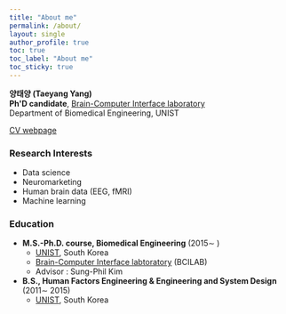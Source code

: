 ```yaml
---
title: "About me"
permalink: /about/
layout: single
author_profile: true
toc: true
toc_label: "About me"
toc_sticky: true
---
```


**양태양 (Taeyang Yang)**  
**Ph'D candidate**, [Brain-Computer Interface laboratory](http://bci.unist.ac.kr)  
Department of Biomedical Engineering, UNIST  
  
[CV webpage](https://sites.google.com/view/tyang/profile)

### Research Interests
- Data science
- Neuromarketing
- Human brain data (EEG, fMRI)
- Machine learning 

### Education
- **M.S.-Ph.D. course, Biomedical Engineering** (2015∼ )  
  - [UNIST](https://www.unist.ac.kr/), South Korea  
  - [Brain-Computer Interface labtoratory](http://bci.unist.ac.kr) (BCILAB)
  - Advisor : Sung-Phil Kim
- **B.S., Human Factors Engineering & Engineering and System Design** (2011∼ 2015)  
  - [UNIST](https://www.unist.ac.kr/), South Korea 